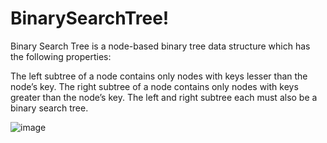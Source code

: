 # BinarySearchTree!


Binary Search Tree is a node-based binary tree data structure which has the following properties:

The left subtree of a node contains only nodes with keys lesser than the node’s key.
The right subtree of a node contains only nodes with keys greater than the node’s key.
The left and right subtree each must also be a binary search tree.


![image](https://user-images.githubusercontent.com/118398079/203646130-3e50e022-430e-496b-aa6a-06a31cf16e3d.png)
